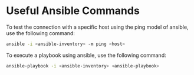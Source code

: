 # **Useful Ansible Commands**

To test the connection with a specific host using the ping model of ansible, use the following command:

```bash 
ansible -i <ansible-inventory> -m ping <host>
```

To execute a playbook using ansible, use the following command:

```bash 
ansible-playbook -i <ansible-inventory> <ansible-playbook>
```

